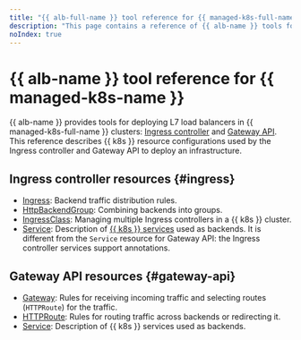 ```yaml
---
title: "{{ alb-full-name }} tool reference for {{ managed-k8s-full-name }}"
description: "This page contains a reference of {{ alb-name }} tools for {{ managed-k8s-name }}."
noIndex: true
---
```


# {{ alb-name }} tool reference for {{ managed-k8s-name }}


{{ alb-name }} provides tools for deploying L7 load balancers in {{ managed-k8s-full-name }} clusters: [Ingress controller](../../application-load-balancer/tools/k8s-ingress-controller/index.md) and [Gateway API](../../application-load-balancer/tools/k8s-gateway-api/index.md). This reference describes {{ k8s }} resource configurations used by the Ingress controller and Gateway API to deploy an infrastructure.

## Ingress controller resources {#ingress}

* [Ingress](ingress.md): Backend traffic distribution rules.
* [HttpBackendGroup](http-backend-group.md): Combining backends into groups.
* [IngressClass](ingress-class.md): Managing multiple Ingress controllers in a {{ k8s }} cluster.
* [Service](service-for-ingress.md): Description of [{{ k8s }} services](../concepts/index.md#service) used as backends. It is different from the `Service` resource for Gateway API: the Ingress controller services support annotations.

## Gateway API resources {#gateway-api}

* [Gateway](gateway.md): Rules for receiving incoming traffic and selecting routes (`HTTPRoute`) for the traffic.
* [HTTPRoute](http-route.md): Rules for routing traffic across backends or redirecting it.
* [Service](service-for-gateway.md): Description of {{ k8s }} services used as backends.
